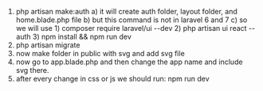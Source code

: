 1) php artisan make:auth
    a) it will create auth folder, layout folder, and home.blade.php file
    b) but this command is not in laravel 6 and 7
    c) so we will use
        1) composer require laravel/ui --dev
        2) php artisan ui react --auth
        3) npm install && npm run dev
2) php artisan migrate
3) now make folder in public with svg and add svg file
4) now go to app.blade.php and then change the app name and include svg there.
5) after every change in css or js we should run: npm run dev